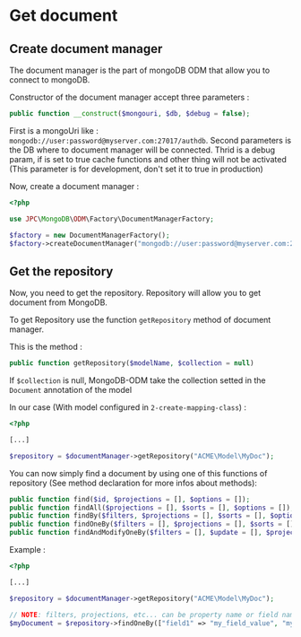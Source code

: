 # Get document

## Create document manager

The document manager is the part of mongoDB ODM that allow you to connect to mongoDB.

Constructor of the document manager accept three parameters :

```php
public function __construct($mongouri, $db, $debug = false);
```

First is a mongoUri like : `mongodb://user:password@myserver.com:27017/authdb`. 
Second parameters is the DB where to document manager will be connected. 
Thrid is a debug param, if is set to true cache functions and other thing will not be activated (This parameter is for development, don't set it to true in production)

Now, create a document manager : 

```php
<?php

use JPC\MongoDB\ODM\Factory\DocumentManagerFactory;

$factory = new DocumentManagerFactory();
$factory->createDocumentManager("mongodb://user:password@myserver.com:27017/authdb", "my_db");

```

## Get the repository

Now, you need to get the repository. Repository will allow you to get document from MongoDB.

To get Repository use the function `getRepository` method of document manager. 

This is the method :
```php 
public function getRepository($modelName, $collection = null)
```

If `$collection` is null, MongoDB-ODM take the collection setted in the `Document` annotation of the model

In our case (With model configured in `2-create-mapping-class`) :

```php 
<?php

[...]

$repository = $documentManager->getRepository("ACME\Model\MyDoc");

```

You can now simply find a document by using one of this functions of repository (See method declaration for more infos about methods):

```php
public function find($id, $projections = [], $options = []);
public function findAll($projections = [], $sorts = [], $options = []);
public function findBy($filters, $projections = [], $sorts = [], $options = []);
public function findOneBy($filters = [], $projections = [], $sorts = [], $options = []);
public function findAndModifyOneBy($filters = [], $update = [], $projections = [], $sorts = [], $options = []);
```

Example :

```php 
<?php

[...]

$repository = $documentManager->getRepository("ACME\Model\MyDoc");

// NOTE: filters, projections, etc... can be property name or field name
$myDocument = $repository->findOneBy(["field1" => "my_field_value", "myEmbedded.oneFieldEmb" => "another_value"]);
```



